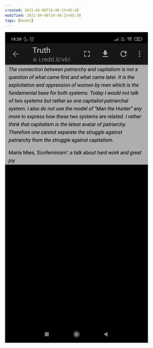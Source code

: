 ```yaml
---
created: 2021-04-06T19:40:15+05:30
modified: 2021-04-06T19:40:25+05:30
tags: [books]
---
```


![Image](./image_picker925979582803439946.jpg)
